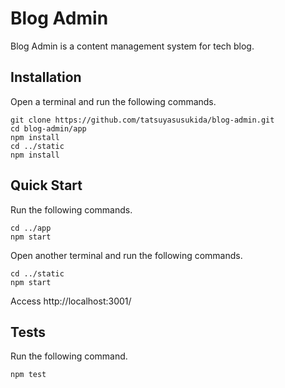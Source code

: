 # Blog Admin

Blog Admin is a content management system for tech blog.



## Installation

Open a terminal and run the following commands.

```shell
git clone https://github.com/tatsuyasusukida/blog-admin.git
cd blog-admin/app
npm install
cd ../static
npm install
```



## Quick Start

Run the following commands.

```shell
cd ../app
npm start
```

Open another terminal and run the following commands.

```shell
cd ../static
npm start
```

Access http://localhost:3001/



## Tests

Run the following command.

```shell
npm test
```
